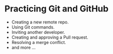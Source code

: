 # Practicing Git and GitHub
- Creating a new remote repo.
- Using Git commands.
- Inviting another developer.
- Creating and approving a Pull request.
- Resolving a merge conflict.
- and more …
